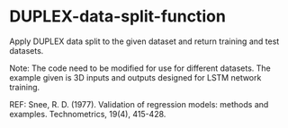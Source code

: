 # DUPLEX-data-split-function
Apply DUPLEX data split to the given dataset and return training and test datasets. 

Note:
The code need to be modified for use for different datasets. The example given is 3D inputs and outputs designed for LSTM network training.

REF: Snee, R. D. (1977). Validation of regression models: methods and examples. Technometrics, 19(4), 415-428.

